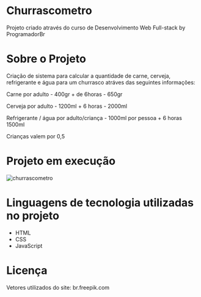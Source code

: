 # Churrascometro
Projeto criado através do curso de Desenvolvimento Web Full-stack by ProgramadorBr

# Sobre o Projeto

Criação de sistema para calcular a quantidade de carne, cerveja, refrigerante e água para um churrasco atráves das seguintes informações:


Carne por adulto - 400gr + de 6horas - 650gr

Cerveja por adulto - 1200ml + 6 horas - 2000ml

Refrigerante / água  por adulto/criança - 1000ml por pessoa + 6 horas 1500ml

Crianças valem por 0,5 

# Projeto em execução

![churrascometro](https://user-images.githubusercontent.com/93945597/145499703-9e65fbd7-9eba-4b05-8aa7-169e54b3a85a.gif)


# Linguagens de tecnologia utilizadas no projeto

- HTML
- CSS
- JavaScript

# Licença

Vetores utilizados do site: br.freepik.com
